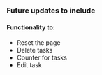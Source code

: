 <h3>Future updates to include</h3>
<h4>Functionality to:</h4>
<ul>
  <li>Reset the page</li>
  <li>Delete tasks</li>
  <li>Counter for tasks</li>
  <li>Edit task</li>

</ul>
